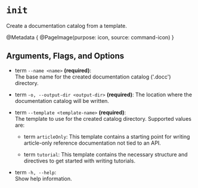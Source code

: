 # ``init``

Create a documentation catalog from a template.

@Metadata {
    @PageImage(purpose: icon, source: command-icon)
}

## Arguments, Flags, and Options

- term `--name <name>` **(required)**:           
  The base name for the created documentation catalog ('.docc') directory.

- term `-o, --output-dir <output-dir>` **(required)**:
  The location where the documentation catalog will be written.

- term `--template <template-name>` **(required)**:                       
  The template to use for the created catalog directory. Supported values are:

  - term `articleOnly`: This template contains a starting point for writing article-only reference documentation not tied to an API.

  - term `tutorial`: This template contains the necessary structure and directives to get started with writing tutorials.

- term `-h, --help`:              
  Show help information.

<!-- Copyright (c) 2024 Apple Inc and the Swift Project authors. All Rights Reserved. -->
